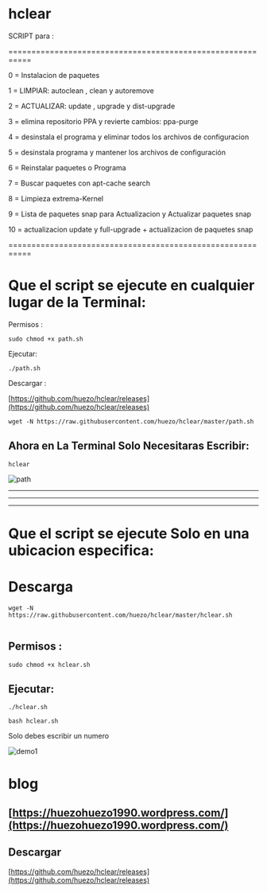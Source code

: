 # hclear
SCRIPT para :

===========================================================
  
  
0 = Instalacion de paquetes 

1 = LIMPIAR: autoclean , clean y autoremove 

2 = ACTUALIZAR: update , upgrade y dist-upgrade 

3 = elimina repositorio PPA y revierte cambios: ppa-purge

4 = desinstala el programa y eliminar todos los archivos de configuracion

5 = desinstala programa y mantener los archivos de configuración

6 =  Reinstalar paquetes o Programa 

7 = Buscar paquetes con apt-cache search

8 = Limpieza extrema-Kernel

9 = Lista de paquetes snap para Actualizacion y Actualizar paquetes snap

10 = actualizacion update y full-upgrade + actualizacion de paquetes snap 
  
===========================================================

# Que el script se ejecute en cualquier lugar de la Terminal:

Permisos :
```
sudo chmod +x path.sh
```

Ejecutar:

```
./path.sh

```
Descargar :

[https://github.com/huezo/hclear/releases](https://github.com/huezo/hclear/releases)


```
wget -N https://raw.githubusercontent.com/huezo/hclear/master/path.sh

```

## Ahora en La Terminal Solo Necesitaras Escribir:

```
hclear

```



[path]:https://raw.githubusercontent.com/huezo/hclear/master/path1.png

![path][path]


____________________________________________________________________________________
____________________________________________________________________________________
____________________________________________________________________________________





# Que el script se ejecute Solo en una ubicacion especifica:

 # Descarga 
 
```
wget -N https://raw.githubusercontent.com/huezo/hclear/master/hclear.sh


```

## Permisos :
```
sudo chmod +x hclear.sh
```

## Ejecutar:

```
./hclear.sh

```


```
bash hclear.sh

```


Solo debes escribir un numero 

[demo1]:https://raw.githubusercontent.com/huezo/hclear/master/hclear.png

![demo1][demo1]




# blog 

## [https://huezohuezo1990.wordpress.com/](https://huezohuezo1990.wordpress.com/)

## Descargar 
[https://github.com/huezo/hclear/releases](https://github.com/huezo/hclear/releases)


